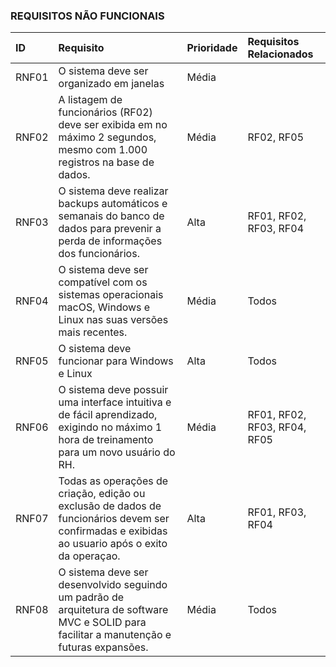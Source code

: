 ### **REQUISITOS NÃO FUNCIONAIS**

| ID | Requisito | Prioridade | Requisitos Relacionados |
| :--- | :--- | :--- | :--- |
| RNF01 | O sistema deve ser organizado em janelas | Média | |
| RNF02 | A listagem de funcionários (RF02) deve ser exibida em no máximo 2 segundos, mesmo com 1.000 registros na base de dados. | Média | RF02, RF05 |
| RNF03 | O sistema deve realizar backups automáticos e semanais do banco de dados para prevenir a perda de informações dos funcionários. | Alta | RF01, RF02, RF03, RF04 |
| RNF04 |	O sistema deve ser compatível com os sistemas operacionais macOS, Windows e Linux nas suas versões mais recentes. |	Média |	Todos |
| RNF05	| O sistema deve funcionar para Windows e Linux |	Alta	| Todos |
| RNF06 | O sistema deve possuir uma interface intuitiva e de fácil aprendizado, exigindo no máximo 1 hora de treinamento para um novo usuário do RH. | Média | RF01, RF02, RF03, RF04, RF05 |
| RNF07 | Todas as operações de criação, edição ou exclusão de dados de funcionários devem ser confirmadas e exibidas ao usuario após o exito da operaçao. | Alta | RF01, RF03, RF04 |
| RNF08 | O sistema deve ser desenvolvido seguindo um padrão de arquitetura de software MVC e SOLID para facilitar a manutenção e futuras expansões. | Média | Todos |

